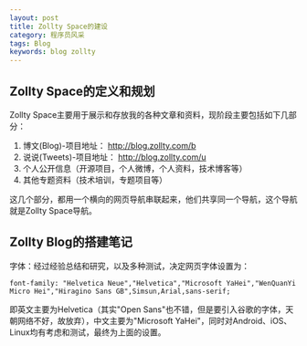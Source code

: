 ```yaml
---
layout: post
title: Zollty Space的建设
category: 程序员风采
tags: Blog
keywords: blog zollty
---
```


## Zollty Space的定义和规划 ##
Zollty Space主要用于展示和存放我的各种文章和资料，现阶段主要包括如下几部分：

1. 博文(Blog)-项目地址： http://blog.zollty.com/b
2. 说说(Tweets)-项目地址： http://blog.zollty.com/u
3. 个人公开信息（开源项目，个人微博，个人资料，技术博客等）
4. 其他专题资料（技术培训，专题项目等）

这几个部分，都用一个横向的网页导航串联起来，他们共享同一个导航，这个导航就是Zollty Space导航。

## Zollty Blog的搭建笔记 ##
字体：经过经验总结和研究，以及多种测试，决定网页字体设置为：

`font-family: "Helvetica Neue","Helvetica","Microsoft YaHei","WenQuanYi Micro Hei","Hiragino Sans GB",Simsun,Arial,sans-serif;`

即英文主要为Helvetica（其实"Open Sans"也不错，但是要引入谷歌的字体，天朝网络不好，故放弃），中文主要为"Microsoft YaHei"，同时对Android、iOS、Linux均有考虑和测试，最终为上面的设置。




